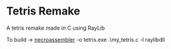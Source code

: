 # Tetris Remake
 A tetris remake made in C using RayLib

To build -> [necroassembler](https://github.com/rdeioris/necroassembler) -o tetris.exe .\my_tetris.c -l raylibdll